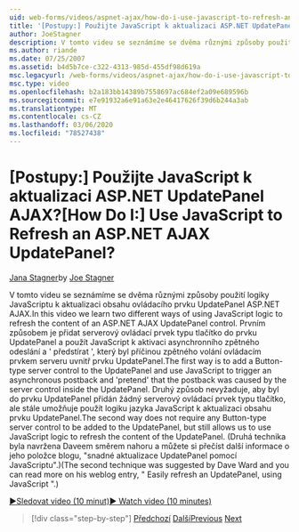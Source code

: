 ```yaml
---
uid: web-forms/videos/aspnet-ajax/how-do-i-use-javascript-to-refresh-an-aspnet-ajax-updatepanel
title: '[Postupy:] Použijte JavaScript k aktualizaci ASP.NET UpdatePanel AJAX? | Dokumenty Microsoft'
author: JoeStagner
description: V tomto videu se seznámíme se dvěma různými způsoby použití logiky JavaScriptu k aktualizaci obsahu ovládacího prvku UpdatePanel ASP.NET AJAX. Prvním způsobem je přidat...
ms.author: riande
ms.date: 07/25/2007
ms.assetid: b4d5b7ce-c322-4313-985d-455df98d619a
msc.legacyurl: /web-forms/videos/aspnet-ajax/how-do-i-use-javascript-to-refresh-an-aspnet-ajax-updatepanel
msc.type: video
ms.openlocfilehash: b2a183bb14389b7558697ac684ef2a09e689596b
ms.sourcegitcommit: e7e91932a6e91a63e2e46417626f39d6b244a3ab
ms.translationtype: MT
ms.contentlocale: cs-CZ
ms.lasthandoff: 03/06/2020
ms.locfileid: "78527438"
---
```

# <a name="how-do-i-use-javascript-to-refresh-an-aspnet-ajax-updatepanel"></a><span data-ttu-id="77320-105">[Postupy:] Použijte JavaScript k aktualizaci ASP.NET UpdatePanel AJAX?</span><span class="sxs-lookup"><span data-stu-id="77320-105">[How Do I:] Use JavaScript to Refresh an ASP.NET AJAX UpdatePanel?</span></span>

<span data-ttu-id="77320-106">[Jana Stagner](https://github.com/JoeStagner)</span><span class="sxs-lookup"><span data-stu-id="77320-106">by [Joe Stagner](https://github.com/JoeStagner)</span></span>

<span data-ttu-id="77320-107">V tomto videu se seznámíme se dvěma různými způsoby použití logiky JavaScriptu k aktualizaci obsahu ovládacího prvku UpdatePanel ASP.NET AJAX.</span><span class="sxs-lookup"><span data-stu-id="77320-107">In this video we learn two different ways of using JavaScript logic to refresh the content of an ASP.NET AJAX UpdatePanel control.</span></span> <span data-ttu-id="77320-108">Prvním způsobem je přidat serverový ovládací prvek typu tlačítko do prvku UpdatePanel a použít JavaScript k aktivaci asynchronního zpětného odeslání a ' předstírat ', který byl příčinou zpětného volání ovládacím prvkem serveru uvnitř prvku UpdatePanel.</span><span class="sxs-lookup"><span data-stu-id="77320-108">The first way is to add a Button-type server control to the UpdatePanel and use JavaScript to trigger an asynchronous postback and 'pretend' that the postback was caused by the server control inside the UpdatePanel.</span></span> <span data-ttu-id="77320-109">Druhý způsob nevyžaduje, aby byl do prvku UpdatePanel přidán žádný serverový ovládací prvek typu tlačítko, ale stále umožňuje použít logiku jazyka JavaScript k aktualizaci obsahu prvku UpdatePanel.</span><span class="sxs-lookup"><span data-stu-id="77320-109">The second way does not require any Button-type server control to be added to the UpdatePanel, but still allows us to use JavaScript logic to refresh the content of the UpdatePanel.</span></span> <span data-ttu-id="77320-110">(Druhá technika byla navržena Daveem směrem nahoru a můžete si přečíst další informace o jeho položce blogu, "snadné aktualizace UpdatePanel pomocí JavaScriptu".)</span><span class="sxs-lookup"><span data-stu-id="77320-110">(The second technique was suggested by Dave Ward and you can read more on his weblog entry, " Easily refresh an UpdatePanel, using JavaScript ".)</span></span>

[<span data-ttu-id="77320-111">&#9654;Sledovat video (10 minut)</span><span class="sxs-lookup"><span data-stu-id="77320-111">&#9654; Watch video (10 minutes)</span></span>](https://channel9.msdn.com/Blogs/ASP-NET-Site-Videos/how-do-i-use-javascript-to-refresh-an-aspnet-ajax-updatepanel)

> [!div class="step-by-step"]
> <span data-ttu-id="77320-112">[Předchozí](how-do-i-build-a-custom-aspnet-ajax-server-control.md)
> [Další](how-do-i-determine-whether-an-asynchronous-postback-has-occurred.md)</span><span class="sxs-lookup"><span data-stu-id="77320-112">[Previous](how-do-i-build-a-custom-aspnet-ajax-server-control.md)
[Next](how-do-i-determine-whether-an-asynchronous-postback-has-occurred.md)</span></span>

